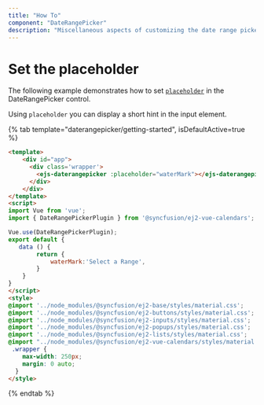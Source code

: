 ```yaml
---
title: "How To"
component: "DateRangePicker"
description: "Miscellaneous aspects of customizing the date range picker"
---
```


# Set the placeholder

The following example demonstrates how to set [`placeholder`](../../api/daterangepicker#placeholder) in the DateRangePicker control.

Using `placeholder` you can display a short hint in the input element.

{% tab template="daterangepicker/getting-started", isDefaultActive=true %}

```html
<template>
    <div id="app">
      <div class='wrapper'>
        <ejs-daterangepicker :placeholder="waterMark"></ejs-daterangepicker>
      </div>
    </div>
</template>
<script>
import Vue from 'vue';
import { DateRangePickerPlugin } from '@syncfusion/ej2-vue-calendars';

Vue.use(DateRangePickerPlugin);
export default {
   data () {
        return {
            waterMark:'Select a Range',
        }
    }
}
</script>
<style>
@import '../node_modules/@syncfusion/ej2-base/styles/material.css';
@import '../node_modules/@syncfusion/ej2-buttons/styles/material.css';
@import '../node_modules/@syncfusion/ej2-inputs/styles/material.css';
@import '../node_modules/@syncfusion/ej2-popups/styles/material.css';
@import '../node_modules/@syncfusion/ej2-lists/styles/material.css';
@import "../node_modules/@syncfusion/ej2-vue-calendars/styles/material.css";
 .wrapper {
    max-width: 250px;
    margin: 0 auto;
  }
</style>
```

{% endtab %}